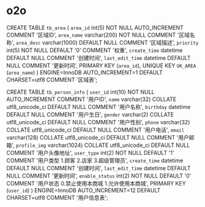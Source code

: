 # o2o

CREATE TABLE `tb_area` (
  `area_id` int(5) NOT NULL AUTO_INCREMENT COMMENT '区域ID',
  `area_name` varchar(200) NOT NULL COMMENT '区域名称',
  `area_desc` varchar(1000) DEFAULT NULL COMMENT '区域描述',
  `priority` int(5) NOT NULL DEFAULT '0' COMMENT '权重',
  `create_time` datetime DEFAULT NULL COMMENT '创建时间',
  `last_edit_time` datetime DEFAULT NULL COMMENT '更新时间',
  PRIMARY KEY (`area_id`),
  UNIQUE KEY `UK_AREA` (`area_name`)
) ENGINE=InnoDB AUTO_INCREMENT=1 DEFAULT CHARSET=utf8 COMMENT '区域表';

CREATE TABLE `tb_person_info` (
  `user_id` int(10) NOT NULL AUTO_INCREMENT COMMENT '用户ID',
  `name` varchar(32) COLLATE utf8_unicode_ci DEFAULT NULL COMMENT '用户名称',
  `birthday` datetime DEFAULT NULL COMMENT '用户生日',
  `gender` varchar(2) COLLATE utf8_unicode_ci DEFAULT NULL COMMENT '用户性别',
  `phone` varchar(32) COLLATE utf8_unicode_ci DEFAULT NULL COMMENT '用户电话',
  `email` varchar(128) COLLATE utf8_unicode_ci DEFAULT NULL COMMENT '用户邮箱',
  `profile_img` varchar(1024) COLLATE utf8_unicode_ci DEFAULT NULL COMMENT '用户头像地址',
  `user_type` int(2) NOT NULL DEFAULT '1' COMMENT '用户类型 1.顾客 2.店家 3.超级管理员',
  `create_time` datetime DEFAULT NULL COMMENT '创建时间',
  `last_edit_time` datetime DEFAULT NULL COMMENT '更新时间',
  `enable_status` int(2) NOT NULL DEFAULT '0' COMMENT '用户状态 0.禁止使用本商城  1.允许使用本商城',
  PRIMARY KEY (`user_id`)
) ENGINE=InnoDB AUTO_INCREMENT=12 DEFAULT CHARSET=utf8 COMMENT '用户信息表';
